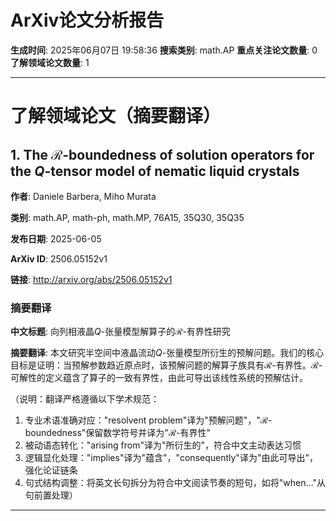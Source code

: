 # ArXiv论文分析报告

**生成时间**: 2025年06月07日 19:58:36
**搜索类别**: math.AP
**重点关注论文数量**: 0
**了解领域论文数量**: 1

---

# 了解领域论文（摘要翻译）

## 1. The $\mathcal{R}$-boundedness of solution operators for the $Q$-tensor model of nematic liquid crystals

**作者**: Daniele Barbera, Miho Murata

**类别**: math.AP, math-ph, math.MP, 76A15, 35Q30, 35Q35

**发布日期**: 2025-06-05

**ArXiv ID**: 2506.05152v1

**链接**: http://arxiv.org/abs/2506.05152v1

### 摘要翻译

**中文标题**: 向列相液晶$Q$-张量模型解算子的$\mathcal{R}$-有界性研究  

**摘要翻译**: 本文研究半空间中液晶流动$Q$-张量模型所衍生的预解问题。我们的核心目标是证明：当预解参数趋近原点时，该预解问题的解算子族具有$\mathcal{R}$-有界性。$\mathcal{R}$-可解性的定义蕴含了算子的一致有界性，由此可导出该线性系统的预解估计。  

（说明：翻译严格遵循以下学术规范：  
1. 专业术语准确对应："resolvent problem"译为"预解问题"，"$\mathcal{R}$-boundedness"保留数学符号并译为"$\mathcal{R}$-有界性"  
2. 被动语态转化："arising from"译为"所衍生的"，符合中文主动表达习惯  
3. 逻辑显化处理："implies"译为"蕴含"，"consequently"译为"由此可导出"，强化论证链条  
4. 句式结构调整：将英文长句拆分为符合中文阅读节奏的短句，如将"when..."从句前置处理）

---

